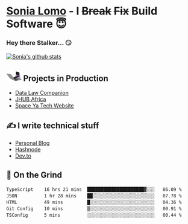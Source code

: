 # [Sonia Lomo](https://sonylomo.github.io/) - I ~~Break~~ ~~Fix~~ Build Software 😇
### Hey there Stalker... 😏 

<a href="https://github.com/sonylomo/github-readme-stats">
  <img align="center" src="https://media.giphy.com/media/lU05nFSW6Y2A/giphy.gif" alt="Sonia's github stats" />
</a>

## <img src="assets/devcat.gif" width="40"> Projects in Production
- [Data Law Companion](https://datalawcompanion.org/)
- [JHUB Africa](https://jhubafrica.com/)
- [Space Ya Tech Website](https://www.spaceyatech.com/)

## ✍️ I write technical stuff
- [Personal Blog](https://sonylomo-github-io.vercel.app/blog)
- [Hashnode](https://sonylomo.hashnode.dev/)
- [Dev.to](https://dev.to/sonylomo)

## 🤡 On the Grind
<!--START_SECTION:waka-->

```txt
TypeScript    16 hrs 21 mins  █████████████████████▓░░░   86.09 %
JSON          1 hr 28 mins    ██░░░░░░░░░░░░░░░░░░░░░░░   07.78 %
HTML          49 mins         █░░░░░░░░░░░░░░░░░░░░░░░░   04.36 %
Git Config    10 mins         ▒░░░░░░░░░░░░░░░░░░░░░░░░   00.91 %
TSConfig      5 mins          ░░░░░░░░░░░░░░░░░░░░░░░░░   00.44 %
```

<!--END_SECTION:waka-->
